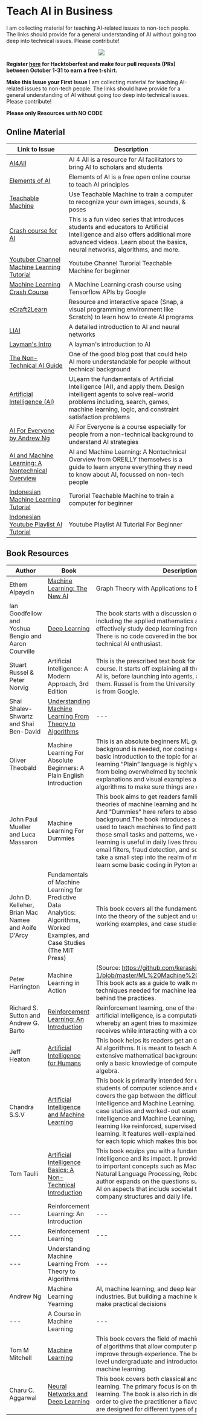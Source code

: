 # Teach AI in Business

I am collecting material for teaching AI-related issues to non-tech people. The links should provide for a general understanding of AI without going too deep into technical issues. Please contribute!

<p align="center">
    <a href="https://hacktoberfest.digitalocean.com/">
    	<img src="https://hacktoberfest.digitalocean.com/assets/HF-full-logo-b05d5eb32b3f3ecc9b2240526104cf4da3187b8b61963dd9042fdc2536e4a76c.svg" >
    </a>
</p>

**Register [here](https://hacktoberfest.digitalocean.com) for Hacktoberfest and make four pull requests (PRs) between October 1-31 to earn a free t-shirt.**


**Make this Issue your First Issue**
I am collecting material for teaching AI-related issues to non-tech people. The links should have provide for a general understanding of AI without going too deep into technical issues. Please contribute!

**Please only Resources with NO CODE**

## Online Material

| Link to Issue  | Description  |
|---|---|
| [AI4All](https://ai4all.docebosaas.com/learn) | AI 4 All is a resource for AI facilitators to bring AI to scholars and students |
| [Elements of AI](https://www.elementsofai.com/) | Elements of AI is a free open online course to teach AI principles  |
| [Teachable Machine](https://teachablemachine.withgoogle.com/) | Use Teachable Machine to train a computer to recognize your own images, sounds, & poses |
| [Crash course for AI](https://www.youtube.com/watch?v=GvYYFloV0aA&feature=youtu.be) | This is a fun video series that introduces students and educators to Artificial Intelligence and also offers additional more advanced videos. Learn about the basics, neural networks, algorithms, and more.
| [Youtuber Channel Machine Learning Tutorial](https://www.youtube.com/bisaai) | Youtube Channel Turorial Teachable Machine for beginner |
| [Machine Learning Crash Course](https://developers.google.com/machine-learning/crash-course/) | A Machine Learning crash course using Tensorflow APIs by Google|
| [eCraft2Learn](https://ecraft2learn.github.io/ai/) | Resource and interactive space (Snap, a visual programming environment like Scratch) to learn how to create AI programs |
| [LIAI](https://medium.com/autonomous-agents/laymans-intro-to-ai-and-neural-networks-ce074457d85a) | A detailed introduction to AI and neural networks |
| [Layman's Intro](https://towardsdatascience.com/a-simple-layman-introduction-to-ai-bcf793be7b4a) | A layman's introduction to AI |
| [The Non-Technical AI Guide](https://rb.gy/rqxt0v) | One of the good blog post that could help AI more understandable for people without technical background |
| [Artificial Intelligence (AI)](https://www.edx.org/es/course/artificial-intelligence-ai) | ULearn the fundamentals of Artificial Intelligence (AI), and apply them. Design intelligent agents to solve real-world problems including, search, games, machine learning, logic, and constraint satisfaction problems |
| [AI For Everyone by Andrew Ng](https://www.coursera.org/learn/ai-for-everyone) | AI For Everyone is a course especially for people from a non-technical background to understand AI strategies |
| [AI and Machine Learning: A Nontechnical Overview](https://www.oreilly.com/library/view/ai-for-people/9781492036562/ch04.html) | AI and Machine Learning: A Nontechnical Overview from OREILLY themselves is a guide to learn anyone everything they need to know about AI, focussed on non-tech people |
| [Indonesian Machine Learning Tutorial](https://medium.com/bisa-ai) | Turorial Teachable Machine to train a computer for beginner |
| [Indonesian Youtube Playlist AI Tutorial](https://www.youtube.com/watch?v=45cH302yBZA&list=PLIeJsyt_FUfKYGuSx92yekr9I4O7U1IGY) | Youtube Playlist AI Tutorial For Beginner |


## Book Resources
| Author  | Book  | Description & Notes |
|---|---|---|
| Ethem Alpaydin|[Machine Learning: The New AI](https://libribook.com/ebook/4757/machine-learning-new-ai-pdf) |Graph Theory with Applications to Engineering & Computer Science|
| Ian Goodfellow and Yoshua Bengio and Aaron Courville| [Deep Learning](https://www.deeplearningbook.org/) | The book starts with a discussion on machine learning basics, including the applied mathematics and algorithms needed to effectively study deep learning from an academic perspective. There is no code covered in the book, making it perfect for a non-technical AI enthusiast. |
| Stuart Russel & Peter Norvig | Artificial Intelligence: A Modern Approach, 3rd Edition | This is the prescribed text book for my Introduction to AI university course. It starts off explaining all the basics and definitions of what AI is, before launching into agents, algorithms, and how to apply them. Russel is from the University of California at Berkeley. Norvig is from Google.|
| Shai Shalev-Shwartz and Shai Ben-David| [Understanding Machine Learning From Theory to Algorithms](https://www.cs.huji.ac.il/~shais/UnderstandingMachineLearning/copy.html) |---|
| Oliver Theobald|Machine Learning For Absolute Beginners: A Plain English Introduction|This is an absolute beginners ML guide.No mathematical background is needed, nor coding experience — this is the most basic introduction to the topic for anyone interested in machine learning.“Plain” language is highly valued here to prevent beginners from being overwhelmed by technical jargon. Clear, accessible explanations and visual examples accompany the various algorithms to make sure things are easy to follow.|
| John Paul Mueller and Luca Massaron|Machine Learning For Dummies|This book aims to get readers familiar with the basic concepts and theories of machine learning and how it applies to the real world. And "Dummies" here refers to absolute beginners with no technical background.The book introduces a little coding in Python and R used to teach machines to find patterns and analyze results. From those small tasks and patterns, we can extrapolate how machine learning is useful in daily lives through web searches, internet ads, email filters, fraud detection, and so on. With this book, you can take a small step into the realm of machine learning and we can learn some basic coding in Pyton and R (if interested)|
| John D. Kelleher, Brian Mac Namee and Aoife D'Arcy|Fundamentals of Machine Learning for Predictive Data Analytics: Algorithms, Worked Examples, and Case Studies (The MIT Press)|This book covers all the fundamentals of machine learning, diving into the theory of the subject and using practical applications, working examples, and case studies to drive the knowledge home.|
| Peter Harrington|Machine Learning in Action| (Source: https://github.com/kerasking/book-1/blob/master/ML%20Machine%20Learning%20in%20Action.pdf) This book acts as a guide to walk newcomers through the techniques needed for machine learning as well as the concepts behind the practices.|
| Richard S. Sutton and Andrew G. Barto| [Reinforcement Learning: An Introduction](http://www.incompleteideas.net/book/the-book-2nd.html) |Reinforcement learning, one of the most active research areas in artificial intelligence, is a computational approach to learning whereby an agent tries to maximize the total amount of reward it receives while interacting with a complex, uncertain environment.|
| Jeff Heaton| [Artificial Intelligence for Humans](https://www.amazon.com/Artificial-Intelligence-Humans-Fundamental-Algorithms/dp/1493682229) |This book helps its readers get an overview and understanding of AI algorithms. It is meant to teach AI for those who don’t have an extensive mathematical background. The readers need to have only a basic knowledge of computer programming and college algebra.|
| Chandra S.S.V | [Artificial Intelligence and Machine Learning](https://geni.us/CIZwSvg) | This book is primarily intended for undergraduate and postgraduate students of computer science and engineering. This textbook covers the gap between the difficult contexts of Artificial Intelligence and Machine Learning. It provides the most number of case studies and worked-out examples. In addition to Artificial Intelligence and Machine Learning, it also covers various types of learning like reinforced, supervised, unsupervised and statistical learning. It features well-explained algorithms and pseudo-codes for each topic which makes this book very useful for students. |
| Tom Taulli | [Artificial Intelligence Basics: A Non-Technical Introduction](https://geni.us/jOBRPcu) | This book equips you with a fundamental grasp of Artificial Intelligence and its impact. It provides a non-technical introduction to important concepts such as Machine Learning, Deep Learning, Natural Language Processing, Robotics and more. Further the author expands on the questions surrounding the future impact of AI on aspects that include societal trends, ethics, governments, company structures and daily life. |
|---| Reinforcement Learning: An Introduction |---|
|---| Reinforcement Learning |---|
|---| Understanding Machine Learning From Theory to Algorithms |---|
|Andrew Ng| Machine Learning Yearning |AI, machine learning, and deep learning are transforming numerous industries. But building a machine learning system requires that you make practical decisions|
|---| A Course in Machine Learning |---|
| Tom M Mitchell | [Machine Learning](https://www.cs.cmu.edu/~tom/mlbook.html) | This book covers the field of machine learning, which is the study of algorithms that allow computer programs to automatically improve through experience. The book is intended to support upper level undergraduate and introductory level graduate courses in machine learning. |
| Charu C. Aggarwal| [Neural Networks and Deep Learning](http://neuralnetworksanddeeplearning.com/index.html) | This book covers both classical and modern models in deep learning. The primary focus is on the theory and algorithms of deep learning. The book is also rich in discussing different applications in order to give the practitioner a flavor of how neural architectures are designed for different types of problems. |
